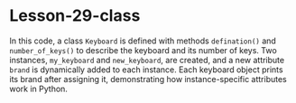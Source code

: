 # Lesson-29-class
In this code, a class `Keyboard` is defined with methods `defination()` and `number_of_keys()` to describe the keyboard and its number of keys. Two instances, `my_keyboard` and `new_keyboard`, are created, and a new attribute `brand` is dynamically added to each instance. Each keyboard object prints its brand after assigning it, demonstrating how instance-specific attributes work in Python.
